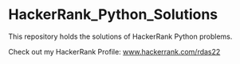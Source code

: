 # HackerRank_Python_Solutions
This repository holds the solutions of HackerRank Python problems.

Check out my HackerRank Profile: www.hackerrank.com/rdas22
